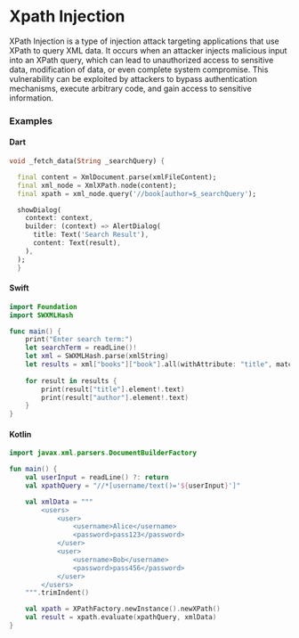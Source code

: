 
# Xpath Injection

XPath Injection is a type of injection attack targeting applications that use XPath to query XML data. It occurs when an attacker injects malicious input into an XPath query, which can lead to unauthorized access to sensitive data, modification of data, or even complete system compromise. This vulnerability can be exploited by attackers to bypass authentication mechanisms, execute arbitrary code, and gain access to sensitive information.

### Examples

#### Dart

```dart
void _fetch_data(String _searchQuery) {

  final content = XmlDocument.parse(xmlFileContent);
  final xml_node = XmlXPath.node(content);
  final xpath = xml_node.query('//book[author=$_searchQuery');

  showDialog(
    context: context,
    builder: (context) => AlertDialog(
      title: Text('Search Result'),
      content: Text(result),
    ),
  );
  }
```

#### Swift

```swift
import Foundation
import SWXMLHash

func main() {
    print("Enter search term:")
    let searchTerm = readLine()!
    let xml = SWXMLHash.parse(xmlString)
    let results = xml["books"]["book"].all(withAttribute: "title", matchingXPath: "//title[contains(text(), '\(searchTerm)')]")
    
    for result in results {
        print(result["title"].element!.text)
        print(result["author"].element!.text)
    }
}
```

#### Kotlin

```kotlin
import javax.xml.parsers.DocumentBuilderFactory

fun main() {
    val userInput = readLine() ?: return
    val xpathQuery = "//*[username/text()='${userInput}']"

    val xmlData = """
        <users>
            <user>
                <username>Alice</username>
                <password>pass123</password>
            </user>
            <user>
                <username>Bob</username>
                <password>pass456</password>
            </user>
        </users>
    """.trimIndent()

    val xpath = XPathFactory.newInstance().newXPath()
    val result = xpath.evaluate(xpathQuery, xmlData)
}
```
